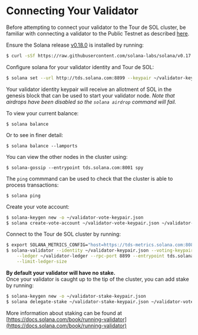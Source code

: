 # Connecting Your Validator

Before attempting to connect your validator to the Tour de SOL cluster, be familiar with connecting a validator to the Public Testnet as described [here](https://docs.solana.com/book/running-validator).

Ensure the Solana release [v0.18.0](https://github.com/solana-labs/solana/releases/tag/v0.18.0) is installed by running:

```bash
$ curl -sSf https://raw.githubusercontent.com/solana-labs/solana/v0.17.1/install/solana-install-init.sh | sh -s - 0.18.0
```

Configure solana for your validator identity and Tour de SOL:

```bash
$ solana set --url http://tds.solana.com:8899 --keypair ~/validator-keypair.json
```

Your validator identity keypair will receive an allotment of SOL in the genesis block that can be used to start your validator node. _Note that airdrops have been disabled so the `solana airdrop` command will fail._

To view your current balance:

```text
$ solana balance
```

Or to see in finer detail:

```text
$ solana balance --lamports
```

You can view the other nodes in the cluster using:

```text
$ solana-gossip --entrypoint tds.solana.com:8001 spy
```

The `ping` commmand can be used to check that the cluster is able to process transactions:

```text
$ solana ping
```

Create your vote account:

```bash
$ solana-keygen new -o ~/validator-vote-keypair.json
$ solana create-vote-account ~/validator-vote-keypair.json ~/validator-keypair.json 1
```

Connect to the Tour de SOL cluster by running:

```bash
$ export SOLANA_METRICS_CONFIG="host=https://tds-metrics.solana.com:8086,db=tds,u=tds_writer,p=dry_run"
$ solana-validator --identity ~/validator-keypair.json --voting-keypair ~/validator-vote-keypair.json \
    --ledger ~/validator-ledger --rpc-port 8899 --entrypoint tds.solana.com:8001 \
    --limit-ledger-size
```

**By default your validator will have no stake.**  
Once your validator is caught up to the tip of the cluster, you can add stake by running:

```bash
$ solana-keygen new -o ~/validator-stake-keypair.json
$ solana delegate-stake ~/validator-stake-keypair.json ~/validator-vote-keypair.json 0.5
```

More information about staking can be found at [https://docs.solana.com/book/running-validator](https://docs.solana.com/book/running-validator)

## 



## 

